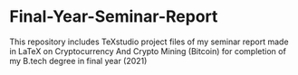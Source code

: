 # Final-Year-Seminar-Report
This repository includes TeXstudio project files of my seminar report made in LaTeX on Cryptocurrency And Crypto Mining (Bitcoin) for completion of my B.tech degree in final year (2021)
